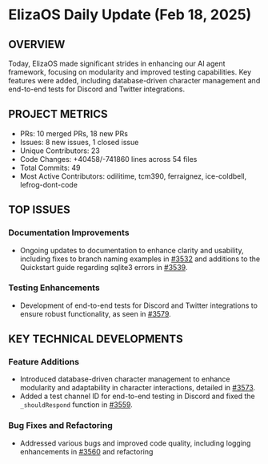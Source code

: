 # ElizaOS Daily Update (Feb 18, 2025)

## OVERVIEW 
Today, ElizaOS made significant strides in enhancing our AI agent framework, focusing on modularity and improved testing capabilities. Key features were added, including database-driven character management and end-to-end tests for Discord and Twitter integrations.

## PROJECT METRICS
- PRs: 10 merged PRs, 18 new PRs
- Issues: 8 new issues, 1 closed issue
- Unique Contributors: 23
- Code Changes: +40458/-741860 lines across 54 files
- Total Commits: 49
- Most Active Contributors: odilitime, tcm390, ferraignez, ice-coldbell, lefrog-dont-code

## TOP ISSUES
### Documentation Improvements
- Ongoing updates to documentation to enhance clarity and usability, including fixes to branch naming examples in [#3532](https://github.com/elizaos/eliza/issues/3532) and additions to the Quickstart guide regarding sqlite3 errors in [#3539](https://github.com/elizaos/eliza/issues/3539).

### Testing Enhancements
- Development of end-to-end tests for Discord and Twitter integrations to ensure robust functionality, as seen in [#3579](https://github.com/elizaos/eliza/pull/3579).

## KEY TECHNICAL DEVELOPMENTS
### Feature Additions
- Introduced database-driven character management to enhance modularity and adaptability in character interactions, detailed in [#3573](https://github.com/elizaos/eliza/pull/3573).
- Added a test channel ID for end-to-end testing in Discord and fixed the `_shouldRespond` function in [#3559](https://github.com/elizaos/eliza/pull/3559).

### Bug Fixes and Refactoring
- Addressed various bugs and improved code quality, including logging enhancements in [#3560](https://github.com/elizaos/eliza/pull/3560) and refactoring